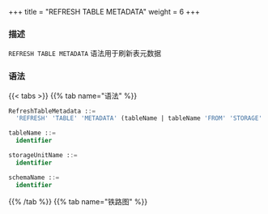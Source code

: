 +++
title = "REFRESH TABLE METADATA"
weight = 6
+++

### 描述

`REFRESH TABLE METADATA` 语法用于刷新表元数据

### 语法

{{< tabs >}}
{{% tab name="语法" %}}
```sql
RefreshTableMetadata ::=
  'REFRESH' 'TABLE' 'METADATA' (tableName | tableName 'FROM' 'STORAGE' 'UNIT' storageUnitName ('SCHEMA' schemaName)?)?

tableName ::=
  identifier

storageUnitName ::=
  identifier

schemaName ::=
  identifier
```
{{% /tab %}}
{{% tab name="铁路图" %}}
<iframe frameborder="0" name="diagram" id="diagram" width="100%" height="100%"></iframe>
{{% /tab %}}
{{< /tabs >}}

### 补充说明

- 未指定 `tableName` 和 `storageUnitName` 时，默认刷新所有表的元数据；

- 刷新元数据需要使用 `DATABASE` 如果未使用 `DATABASE` 则会提示 `No database selected`；

- 如果 `SCHEMA` 中不存在表，则会删除该 `SCHEMA`。

### 示例

- 刷新指定存储单元中指定 `SCHEMA` 中指定表的元数据

```sql
REFRESH TABLE METADATA t_order FROM STORAGE UNIT ds_1 SCHEMA db_schema;
```

- 刷新指定存储单元中指定 `SCHEMA` 中所有表的元数据

```sql
REFRESH TABLE METADATA FROM STORAGE UNIT ds_1 SCHEMA db_schema;
```

- 刷新指定存储单元中指定表的元数据

```sql
REFRESH TABLE METADATA t_order FROM STORAGE UNIT ds_1;
```

- 刷新指定表的元数据

```sql
REFRESH TABLE METADATA t_order;
```

- 刷新所有表的元数据

```sql
REFRESH TABLE METADATA;
```

### 保留字

`REFRESH`、`TABLE`、`METADATA`、`FROM`、`STORAGE`、`UNIT`

### 相关链接

- [保留字](/cn/user-manual/shardingsphere-proxy/distsql/syntax/reserved-word/)